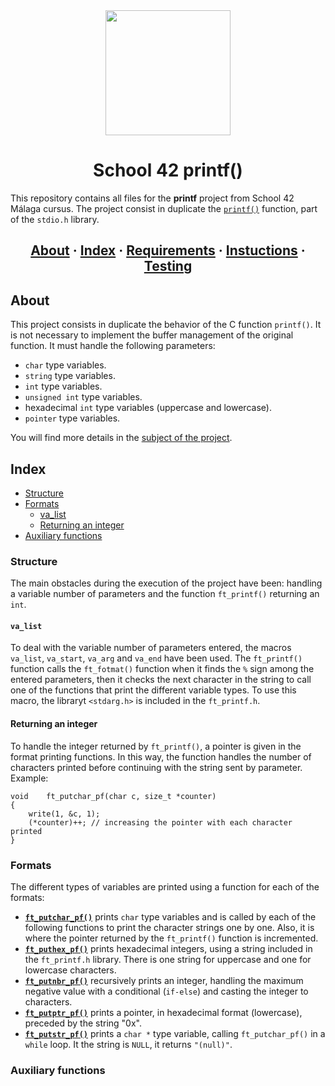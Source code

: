 <div id="header" align="center">
  <img src="https://media.giphy.com/media/QXJd9XVrgJuDFhhcOX/giphy.gif" width="200"/>
</div>

<h1 align="center">School 42 printf()</h1>

This repository contains all files for the __printf__ project from School 42 Málaga cursus. The project consist in duplicate the [`printf()`](https://es.wikipedia.org/wiki/Printf) function, part of the `stdio.h` library.

<h2 align="center">
	<a href="#about">About</a>
	<span> · </span>
	<a href="#index">Index</a>
	<span> · </span>
	<a href="#requirements">Requirements</a>
	<span> · </span>
	<a href="#instructions">Instuctions</a>
	<span> · </span>
	<a href="#testing">Testing</a>
</h2>

## About
This project consists in duplicate the behavior of the C function `printf()`. It is not necessary to implement the buffer management of the original function. It must handle the following parameters:

- `char` type variables.
- `string` type variables.
- `int` type variables.
- `unsigned int` type variables.
- hexadecimal `int` type variables (uppercase and lowercase).
- `pointer` type variables.

You will find more details in the [subject of the project](https://github.com/PublioElio/School-42-printf/blob/main/printf.es.subject.pdf).

## Index
- [Structure](#structure)
- [Formats](#formats)
	- [va_list](#va_list)
	- [Returning an integer](#returning-an-integer)
- [Auxiliary functions](#auxiliary-functions)

### Structure
The main obstacles during the execution of the project have been: handling a variable number of parameters and the function `ft_printf()` returning an `int`.

#### `va_list`
To deal with the variable number of parameters entered, the macros `va_list`, `va_start`, `va_arg` and `va_end` have been used. The `ft_printf()` function calls the `ft_fotmat()` function when it finds the `%` sign among the entered parameters, then it checks the next character in the string to call one of the functions that print the different variable types. To use this macro, the libraryt `<stdarg.h>` is included in the `ft_printf.h`.

#### Returning an integer
To handle the integer returned by `ft_printf()`, a pointer is given in the format printing functions. In this way, the function handles the number of characters printed before continuing with the string sent by parameter. Example:

```
void	ft_putchar_pf(char c, size_t *counter)
{
	write(1, &c, 1);
	(*counter)++; // increasing the pointer with each character printed
}
```
### Formats
The different types of variables are printed using a function for each of the formats:

* [__`ft_putchar_pf()`__](https://github.com/PublioElio/School-42-printf/blob/main/ft_putchar_pf.c) prints `char` type variables and is called by each of the following functions to print the character strings one by one. Also, it is where the pointer returned by the `ft_printf()` function is incremented.
* [__`ft_puthex_pf()`__](https://github.com/PublioElio/School-42-printf/blob/main/ft_puthex_pf.c) prints hexadecimal integers,  using a string included in the `ft_printf.h` library. There is one string for uppercase and one for lowercase characters.
* [__`ft_putnbr_pf()`__](https://github.com/PublioElio/School-42-printf/blob/main/ft_putnbr_pf.c) recursively prints an integer, handling the maximum negative value with a conditional (`if-else`) and casting the integer to characters.
* [__`ft_putptr_pf()`__](https://github.com/PublioElio/School-42-printf/blob/main/ft_putptr_pf.c) prints a pointer, in hexadecimal format (lowercase), preceded by the string "0x".
* [__`ft_putstr_pf()`__](https://github.com/PublioElio/School-42-printf/blob/main/ft_putstr_pf.c) prints a `char *` type variable, calling `ft_putchar_pf()` in a `while` loop. It the string is `NULL`, it returns `"(null)"`.

### Auxiliary functions

